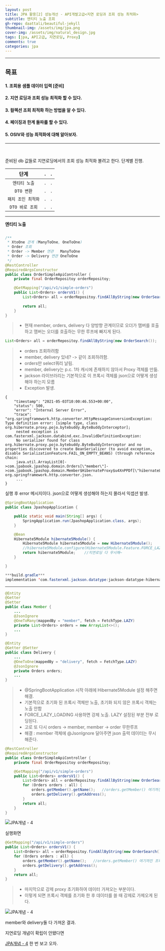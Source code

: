 ```yaml
---
layout: post
title: JPA 활용[2] 성능개선 - API개발고급<지연 로딩과 조회 성능 최적화>
subtitle: 엔티티 노출 조회
gh-repo: daattali/beautiful-jekyll
thumbnail-img: /assets/img/jpa.png
cover-img: /assets/img/natural_design.jpg
tags: [jpa, API고급, 지연로딩, Proxy]
comments: true
categories: jpa
---
```


___
## 목표

#### 1. 조회용 샘플 데이터 입력 [준비]
#### 2. 지연 로딩과 조회 성능 최적화 할 수 있다.
#### 3. 컬렉션 조회 최적화 하는 방법을 알 수 있다.
#### 4. 페이징과 한계 돌파를 할 수 있다.
#### 5. OSIV와 성능 최적화에 대해 알아보자.
___

<br/>

준비된 db 값들로 지연로딩에서의 조회 성능 최적화 볼려고 한다. 단계별 진행.

| 단계 | . | . |
|:---:|:---:|:---:|
| `엔티티 노출` | . | . |
| `DTO 변환` | . | . |
| `패치 조인 최적화` | . | . |
| `DTO 바로 조회` | . | . |

___

__엔티티 노출__

~~~java

/**
 * XtoOne 관계 (ManyToOne, OneToOne)
 * Order 조회
 * Order -> Member 연관   ManyToOne
 * Order -> Delivery 연관 OneToOne
 */
@RestController
@RequiredArgsConstructor
public class OrderSimpleApiController {
    private final OrderRepositoy orderRepositoy;

    @GetMapping("/api/v1/simple-orders")
    public List<Orders> ordersV1() {
        List<Orders> all = orderRepositoy.findAllByString(new OrderSearch());
        
        return all;
    }
}
~~~

> - 현재 member, orders, delivery 다 양방향 관계이므로 오더가 맴버를 호출하고 맴버는 오더를 호출하는 무한 루프에 빠지게 된다.
~~~java
List<Orders> all = orderRepositoy.findAllByString(new OrderSearch());
~~~ 

> - orders 조회하려함
> - member, delivery 있네? -> 같이 조회하려함.
> - orders만 select쿼리 날림.
> - member, delivery는 p.c. 1차 캐시에 존재하지 않아서 Proxy 객체를 만듦.
> - jackson 라이브러리는 기본적으로 이 프록시 객체를 json으로 어떻게 생성해야 하는지 모름
> - Exception 발생.

~~~
{
    "timestamp": "2021-05-03T10:00:46.553+00:00",
    "status": 500,
    "error": "Internal Server Error",
    "trace": "org.springframework.http.converter.HttpMessageConversionException: Type definition error: [simple type, class org.hibernate.proxy.pojo.bytebuddy.ByteBuddyInterceptor];
     nested exception is com.fasterxml.jackson.databind.exc.InvalidDefinitionException: 
     No serializer found for class org.hibernate.proxy.pojo.bytebuddy.ByteBuddyInterceptor and no properties discovered to create BeanSerializer (to avoid exception, disable SerializationFeature.FAIL_ON_EMPTY_BEANS) (through reference chain:
     java.util.ArrayList[0]->com.jpabook.jpashop.domain.Orders[\"member\"]->com.jpabook.jpashop.domain.Member$HibernateProxy$u4XnPPDf[\"hibernateLazyInitializer\"])\r\n\tat org.springframework.http.converter.json.
     ...
}
~~~

실행 후 error 메시지이다. json으로 어떻게 생성해야 하는지 몰라서 익셉션 발생.

~~~java
@SpringBootApplication
public class JpashopApplication {

	public static void main(String[] args) {
		SpringApplication.run(JpashopApplication.class, args);
	}

	@Bean
	Hibernate5Module hibernate5Module() {
		Hibernate5Module hibernate5Module = new Hibernate5Module();
        //hibernate5Module.configure(Hibernate5Module.Feature.FORCE_LAZY_LOADING, true);
		return hibernate5Module;	//지연로딩 다 무시해~
	}

}

***build.gradle***
implementation 'com.fasterxml.jackson.datatype:jackson-datatype-hibernate5'
~~~

___

~~~java
@Entity
@Getter
@Setter
public class Member {
    ...
    @JsonIgnore
    @OneToMany(mappedBy = "member", fetch = FetchType.LAZY)
    private List<Orders> orders = new ArrayList<>();
    ...
}

@Entity
@Getter @Setter
public class Delivery {
    ...
    @OneToOne(mappedBy = "delivery", fetch = FetchType.LAZY)
    @JsonIgnore
    private Orders orders;
    ...
}
~~~

> - @SpringBootApplication 시작 아래에 Hibernate5Module 설정 해주면 해결.
> - 기본적으로 초기화 된 프록시 객체만 노출, 초기화 되지 않은 프록시 객체는 노출 안함
> - FORCE_LAZY_LOADING 사용하면 강제 노출. LAZY 설정된 부분 전부 로딩된다.
> - 고로 또 다시 orders -> member, member -> order 무한루프
> - 해결 : member 객체에 @JsonIgnore 달아주면 json 출력 데이터는 무시해준다.

~~~java
@RestController
@RequiredArgsConstructor
public class OrderSimpleApiController {
    private final OrderRepositoy orderRepositoy;

    @GetMapping("/api/v1/simple-orders")
    public List<Orders> ordersV1() {
        List<Orders> all = orderRepositoy.findAllByString(new OrderSearch());
        for (Orders orders : all) {
            orders.getMember().getName();   //orders.getMember() 여기까진 프록시 객체 => .getName() 후엔 실제 db
            orders.getDelivery().getAddress();
        }
        return all;
    }
}
~~~

![JPA개념 - 4](/assets/img/jpaExercise2/API개발고급%20엔티티%20노출2%20-%20실행.png)

실행화면

~~~java
@GetMapping("/api/v1/simple-orders")
public List<Orders> ordersV1() {
    List<Orders> all = orderRepositoy.findAllByString(new OrderSearch());
    for (Orders orders : all) {
        orders.getMember().getName();   //orders.getMember() 여기까진 프록시 객체 => .getName() 후엔 실제 db
        orders.getDelivery().getAddress();
    }
    return all;
}
~~~

> - 마지막으로 강제 proxy 초기화하여 데이터 가져오는 부분이다.
> - 이렇게 되면 프록시 객체를 초기화 한 후 데이터를 쓸 때 강제로 가제오게 된다.

![JPA개념 - 4](/assets/img/jpaExercise2/API개발고급%20엔티티%20노출3%20-%20실행.png)

member와 delivery둘 다 가져온 결과.

지연로딩 개념이 확립이 안됐다면

[JPA개념 - 4](/_posts/2021-04-23-jpa-ex4.md) 한 번 보고 오자.
